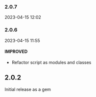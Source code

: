 ### 2.0.7

2023-04-15 12:02

### 2.0.6

2023-04-15 11:55

#### IMPROVED

- Refactor script as modules and classes

## 2.0.2

Initial release as a gem
